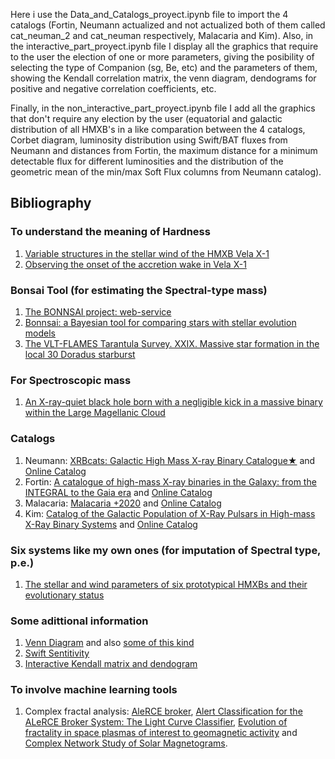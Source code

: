 Here i use the Data_and_Catalogs_proyect.ipynb file to import the 4 catalogs (Fortin, Neumann actualized and not actualized both of them called cat_neuman_2 and cat_neuman respectively, Malacaria and Kim). 
Also, in the interactive_part_proyect.ipynb file I display all the graphics that require to the user the election of one or more parameters, giving the posibility of selecting the type of Companion (sg, Be, etc)
and the parameters of them, showing the Kendall correlation matrix, the venn diagram, dendograms for positive and negative correlation coefficients, etc. 

Finally, in the non_interactive_part_proyect.ipynb file I add all the graphics that don't require any election by the user (equatorial and galactic distribution of all HMXB's in a like comparation between the 4 catalogs, Corbet diagram, luminosity distribution 
using Swift/BAT fluxes from Neumann and distances from Fortin, the maximum distance for a minimum detectable flux for different luminosities and the distribution of the geometric mean of the min/max Soft Flux columns 
from Neumann catalog).

## Bibliography

### To understand the meaning of Hardness
1. [Variable structures in the stellar wind of the HMXB Vela X-1](https://arxiv.org/pdf/2410.21456)
2. [Observing the onset of the accretion wake in Vela X-1](https://www.aanda.org/articles/aa/pdf/2023/06/aa45708-22.pdf)

### Bonsai Tool (for estimating the Spectral-type mass)

1. [The BONNSAI project: web-service](https://www.astro.uni-bonn.de/stars/bonnsai/)
2. [Bonnsai: a Bayesian tool for comparing stars with stellar evolution models](https://ui.adsabs.harvard.edu/abs/2014A%26A...570A..66S/abstract)
3. [The VLT-FLAMES Tarantula Survey. XXIX. Massive star formation in the local 30 Doradus starburst](https://ui.adsabs.harvard.edu/abs/2018A%26A...618A..73S/abstract)

### For Spectroscopic mass

1. [An X-ray-quiet black hole born with a negligible kick in a massive binary within the Large Magellanic Cloud](https://ui.adsabs.harvard.edu/abs/2022NatAs...6.1085S/abstract)

### Catalogs

1. Neumann: [XRBcats: Galactic High Mass X-ray Binary Catalogue★](https://ui.adsabs.harvard.edu/abs/2023A%26A...677A.134N/abstract) and [Online Catalog](http://astro.uni-tuebingen.de/~xrbcat/HMXBcat.html)
2. Fortin: [A catalogue of high-mass X-ray binaries in the Galaxy: from the INTEGRAL to the Gaia era](https://ui.adsabs.harvard.edu/abs/2023A%26A...671A.149F/abstract) and [Online Catalog](https://binary-revolution.github.io/HMXBwebcat/catalog.html)
3. Malacaria: [Malacaria +2020](https://ui.adsabs.harvard.edu/search/p_=1&q=author%3A%22^malacaria%2Cc%22&sort=date%20desc%2C%20bibcode%20desc) and [Online Catalog](https://iopscience.iop.org/article/10.3847/1538-4357/ab855c)
4. Kim: [Catalog of the Galactic Population of X-Ray Pulsars in High-mass X-Ray Binary Systems](https://ui.adsabs.harvard.edu/abs/2023ApJS..268...21K/abstract) and [Online Catalog](https://iopscience.iop.org/article/10.3847/1538-4365/ace68f#apjsace68fapp1)

### Six systems like my own ones (for imputation of Spectral type, p.e.)

1. [The stellar and wind parameters of six prototypical HMXBs and their evolutionary status](https://ui.adsabs.harvard.edu/abs/2020A%26A...634A..49H/abstract)

### Some adittional information

1. [Venn Diagram](https://en.wikipedia.org/wiki/Venn_diagram) and also [some of this kind](https://upload.wikimedia.org/wikipedia/commons/5/56/6-set_Venn_diagram_SMIL.svg)
2. [Swift Sentitivity](https://heasarc.gsfc.nasa.gov/W3Browse/swift/swbat105m.html)
3. [Interactive Kendall matrix and dendogram](https://ipywidgets.readthedocs.io/en/8.1.5/examples/Using%20Interact.html)

### To involve machine learning tools

1. Complex fractal analysis: [AleRCE broker](https://alerce.science), [Alert Classification for the ALeRCE Broker System: The Light Curve Classifier](https://arxiv.org/pdf/2008.03311), [Evolution of fractality in space plasmas of interest to geomagnetic activity](https://ui.adsabs.harvard.edu/abs/2018NPGeo..25..207M/abstract) and [Complex Network Study of Solar Magnetograms](https://ui.adsabs.harvard.edu/abs/2022Entrp..24..753M/abstract).